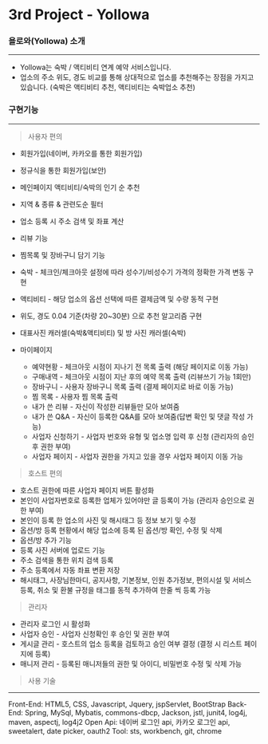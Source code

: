 # 3rd Project - Yollowa

### 욜로와(Yollowa) 소개
-----
+ Yollowa는 숙박 / 액티비티 연계 예약 서비스입니다.
+ 업소의 주소 위도, 경도 비교를 통해 상대적으로 업소를 추천해주는 장점을 가지고 있습니다. (숙박은 액티비티 추천, 액티비티는 숙박업소 추천)

### 구현기능
-----
> 사용자 편의
+ 회원가입(네이버, 카카오를 통한 회원가입)
+ 정규식을 통한 회원가입(보안)
+ 메인페이지 액티비티/숙박의 인기 순 추천
+ 지역 & 종류 & 관련도순 필터
+ 업소 등록 시 주소 검색 및 좌표 계산
+ 리뷰 기능
+ 찜목록 및 장바구니 담기 기능
+ 숙박 - 체크인/체크아웃 설정에 따라 성수기/비성수기 가격의 정확한 가격 변동 구현
+ 액티비티 - 해당 업소의 옵션 선택에 따른 결제금액 및 수량 동적 구현
+ 위도, 경도 0.04 기준(차량 20~30분) 으로 추천 알고리즘 구현
+ 대표사진 캐러셀(숙박&액티비티) 및 방 사진 캐러셀(숙박)

+ 마이페이지
  + 예약현황 - 체크아웃 시점이 지나기 전 목록 출력 (해당 페이지로 이동 가능)
  + 구매내역 - 체크아웃 시점이 지난 후의 예약 목록 출력 (리뷰쓰기 가능 1회만)
  + 장바구니 - 사용자 장바구니 목록 출력 (결제 페이지로 바로 이동 가능)
  + 찜 목록 - 사용자 찜 목록 출력
  + 내가 쓴 리뷰 - 자신이 작성한 리뷰들만 모아 보여줌
  + 내가 쓴 Q&A - 자신이 등록한 Q&A를 모아 보여줌(답변 확인 및 댓글 작성 가능)
  + 사업자 신청하기 - 사업자 번호와 유형 및 업소명 입력 후 신청 (관리자의 승인 후 권한 부여)
  + 사업자 페이지 - 사업자 권한을 가지고 있을 경우 사업자 페이지 이동 가능

> 호스트 편의
+ 호스트 권한에 따른 사업자 페이지 버튼 활성화
+ 본인이 사업자번호로 등록한 업체가 있어야만 글 등록이 가능 (관리자 승인으로 권한 부여)
+ 본인이 등록 한 업소의 사진 및 해시태그 등 정보 보기 및 수정
+ 옵션/방 등록 현황에서 해당 업소에 등록 된 옵션/방 확인, 수정 및 삭제
+ 옵션/방 추가 기능
+ 등록 사진 서버에 업로드 기능
+ 주소 검색을 통한 위치 검색 등록
+ 주소 등록에서 자동 좌표 변환 저장
+ 해시태그, 사장님한마디, 공지사항, 기본정보, 인원 추가정보, 편의시설 및 서비스 등록, 취소 및 환불 규정을 태그를 동적 추가하여 한줄 씩 등록 가능


> 관리자
+ 관리자 로그인 시 활성화
+ 사업자 승인 - 사업자 신청확인 후 승인 및 권한 부여
+ 게시글 관리 - 호스트의 업소 등록을 검토하고 승인 여부 결정 (결정 시 리스트 페이지에 등록)
+ 매니저 관리 - 등록된 매니저들의 권한 및 아이디, 비밀번호 수정 및 삭제 가능

> 사용 기술
-----
Front-End: HTML5, CSS, Javascript, Jquery, jspServlet, BootStrap
Back-End: Spring, MySql, Mybatis, commons-dbcp, Jackson, jstl, junit4, log4j, maven, aspectj, log4j2
Open Api: 네이버 로그인 api, 카카오 로그인 api, sweetalert, date picker, oauth2
Tool: sts, workbench, git, chrome
